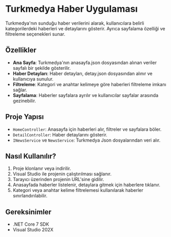 # Turkmedya Haber Uygulaması

Turkmedya'nın sunduğu haber verilerini alarak, kullanıcılara belirli kategorilerdeki haberleri ve detaylarını gösterir. Ayrıca sayfalama özelliği ve filtreleme seçenekleri sunar.

## Özellikler

- **Ana Sayfa**: Turkmedya'nın anasayfa.json dosyasından alınan veriler sayfalı bir şekilde gösterilir.
- **Haber Detayları**: Haber detayları, detay.json dosyasından alınır ve kullanıcıya sunulur.
- **Filtreleme**: Kategori ve anahtar kelimeye göre haberleri filtreleme imkanı sağlar.
- **Sayfalama**: Haberler sayfalara ayrılır ve kullanıcılar sayfalar arasında gezinebilir.

## Proje Yapısı

- `HomeController`: Anasayfa için haberleri alır, filtreler ve sayfalara böler.
- `DetailController`: Haber detaylarını gösterir.
- `INewsService` ve `NewsService`: Turkmedya Json dosyalarından veri alır.

## Nasıl Kullanılır?

1. Proje klonlanır veya indirilir.
2. Visual Studio ile projenin çalıştırılması sağlanır.
3. Tarayıcı üzerinden projenin URL'sine gidilir.
4. Anasayfada haberler listelenir, detaylara gitmek için haberlere tıklanır.
5. Kategori veya anahtar kelime filtrelemesi kullanılarak haberler sınırlandırılabilir.

## Gereksinimler

- .NET Core 7 SDK
- Visual Studio 202X

